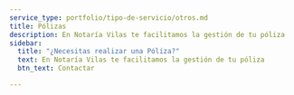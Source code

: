 ```yaml
---
service_type: portfolio/tipo-de-servicio/otros.md
title: Pólizas
description: En Notaría Vilas te facilitamos la gestión de tu póliza
sidebar:
  title: "¿Necesitas realizar una Póliza?"
  text: En Notaría Vilas te facilitamos la gestión de tu póliza
  btn_text: Contactar

---
```

